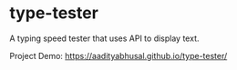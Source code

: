# type-tester
A typing speed tester that uses API to display text.

Project Demo: https://aadityabhusal.github.io/type-tester/
